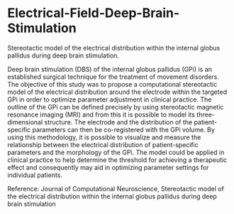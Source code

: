 # Electrical-Field-Deep-Brain-Stimulation
Stereotactic model of the electrical distribution within the internal globus pallidus during deep brain stimulation.

Deep brain stimulation (DBS) of the internal globus pallidus (GPi) is an established surgical technique for the treatment of movement disorders. The objective of this study was to propose a computational stereotactic model of the electrical distribution around the electrode within the targeted GPi in order to optimize parameter adjustment in clinical practice. The outline of the GPi can be defined precisely by using stereotactic magnetic resonance imaging (MRI) and from this it is possible to model its three-dimensional structure. The electrode and the distribution of the patient-specific parameters can then be co-registered with the GPi volume. By using this methodology, it is possible to visualize and measure the relationship between the electrical distribution of patient-specific parameters and the morphology of the GPi. The model could be applied in clinical practice to help determine the threshold for achieving a therapeutic effect and consequently may aid in optimizing parameter settings for individual patients.


Reference: Journal of Computational Neuroscience, Stereotactic model of the electrical distribution within the internal globus pallidus during deep brain stimulation
